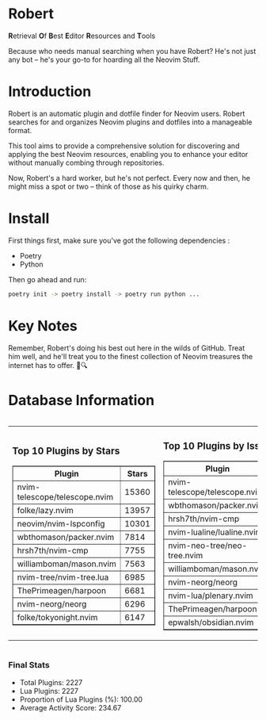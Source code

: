 # Robert

**R**etrieval
**O**f
**B**est
**E**ditor
**R**esources and
**T**ools

Because who needs manual searching when you have Robert?
He's not just any bot – he's your go-to for hoarding all the Neovim Stuff.

# Introduction
Robert is an automatic plugin and dotfile finder for Neovim users. Robert searches for and organizes Neovim plugins and dotfiles into a manageable format.

This tool aims to provide a comprehensive solution for discovering and applying the best Neovim resources, enabling you to enhance your editor without manually combing through repositories.

Now, Robert's a hard worker, but he's not perfect. Every now and then, he might miss a spot or two – think of those as his quirky charm. 

# Install
 First things first, make sure you've got the following dependencies :
  - Poetry 
  - Python 

Then go ahead and run:

```bash
poetry init -> poetry install -> poetry run python ...
```
# Key Notes

Remember, Robert's doing his best out here in the wilds of GitHub. Treat him well, and he'll treat you to the finest collection of Neovim treasures the internet has to offer. 🎩🔍


# Database Information

<div style='display:flex;flex-direction:row;justify-content:space-between;'><table><tr><td><h3>Top 10 Plugins by Stars</h3><table border="1"><tr><th>Plugin</th><th>Stars</th></tr><tr><td>nvim-telescope/telescope.nvim</td><td>15360</td></tr><tr><td>folke/lazy.nvim</td><td>13957</td></tr><tr><td>neovim/nvim-lspconfig</td><td>10301</td></tr><tr><td>wbthomason/packer.nvim</td><td>7814</td></tr><tr><td>hrsh7th/nvim-cmp</td><td>7755</td></tr><tr><td>williamboman/mason.nvim</td><td>7563</td></tr><tr><td>nvim-tree/nvim-tree.lua</td><td>6985</td></tr><tr><td>ThePrimeagen/harpoon</td><td>6681</td></tr><tr><td>nvim-neorg/neorg</td><td>6296</td></tr><tr><td>folke/tokyonight.nvim</td><td>6147</td></tr></table></td><td><h3>Top 10 Plugins by Issues</h3><table border="1"><tr><th>Plugin</th><th>Issues</th></tr><tr><td>nvim-telescope/telescope.nvim</td><td>368</td></tr><tr><td>wbthomason/packer.nvim</td><td>306</td></tr><tr><td>hrsh7th/nvim-cmp</td><td>271</td></tr><tr><td>nvim-lualine/lualine.nvim</td><td>221</td></tr><tr><td>nvim-neo-tree/neo-tree.nvim</td><td>217</td></tr><tr><td>williamboman/mason.nvim</td><td>185</td></tr><tr><td>nvim-neorg/neorg</td><td>170</td></tr><tr><td>nvim-lua/plenary.nvim</td><td>143</td></tr><tr><td>ThePrimeagen/harpoon</td><td>114</td></tr><tr><td>epwalsh/obsidian.nvim</td><td>110</td></tr></table></td><td><h3>Top 10 Plugins by Forks</h3><table border="1"><tr><th>Plugin</th><th>Forks</th></tr><tr><td>neovim/nvim-lspconfig</td><td>2042</td></tr><tr><td>nvim-telescope/telescope.nvim</td><td>824</td></tr><tr><td>nvim-tree/nvim-tree.lua</td><td>604</td></tr><tr><td>nvim-lualine/lualine.nvim</td><td>462</td></tr><tr><td>folke/tokyonight.nvim</td><td>406</td></tr><tr><td>hrsh7th/nvim-cmp</td><td>387</td></tr><tr><td>ThePrimeagen/harpoon</td><td>364</td></tr><tr><td>folke/lazy.nvim</td><td>336</td></tr><tr><td>jackMort/ChatGPT.nvim</td><td>311</td></tr><tr><td>nvimdev/lspsaga.nvim</td><td>286</td></tr></table></td></tr></table></div>

### Final Stats
- Total Plugins: 2227
- Lua Plugins: 2227
- Proportion of Lua Plugins (%): 100.00
- Average Activity Score: 234.67
